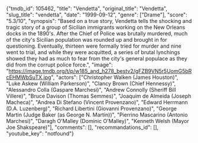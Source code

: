 {"tmdb_id": 105462, "title": "Vendetta", "original_title": "Vendetta", "slug_title": "vendetta", "date": "1999-09-12", "genre": ["Drame"], "score": "5.3/10", "synopsis": "Based on a true story, Vendetta tells the shocking and tragic story of a group of Sicilian immigrants working on the New Orleans docks in the 1890's. After the Chief of Police was brutally murdered, much of the city's Sicilian population was rounded up and brought in for questioning. Eventually, thirteen were formally tried for murder and nine went to trial, and while they were acquitted, a series of brutal lynchings showed they had as much to fear from the city's general populace as they did from the corrupt police force.", "image": "https://image.tmdb.org/t/p/w185_and_h278_bestv2/gFZB9VN5r5UomG5bRcEHMWbSuTX.jpg", "actors": ["Christopher Walken (James Houston)", "Luke Askew (William Parkerson)", "Clancy Brown (Chief Hennessy)", "Alessandro Colla (Gaspare Marchesi)", "Andrew Connolly (Sheriff Bill Villere)", "Bruce Davison (Thomas Semmes)", "Joaquim de Almeida (Joseph Macheca)", "Andrea Di Stefano (Vincent Provenzano)", "Edward Herrmann (D.A. Luzenberg)", "Richard Libertini (Giovanni Provenzano)", "George Martin (Judge Baker (as George N. Martin))", "Pierrino Mascarino (Antonio Marchesi)", "Daragh O'Malley (Dominic O'Malley)", "Kenneth Welsh (Mayor Joe Shakspeare)"], "comments": [], "recommandations_id": [], "youtube_key": "notfound"}